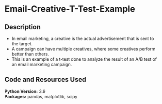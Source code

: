 # Email-Creative-T-Test-Example

## Description

- In email marketing, a creative is the actual advertisement that is sent to the target.
- A campaign can have multiple creatives, where some creatives perform better than others.
- This is an example of a t-test done to analyze the result of an A/B test of an email marketing campaign.


## Code and Resources Used
**Python Version:** 3.9 <br> 
**Packages:** pandas, matplotlib, scipy
